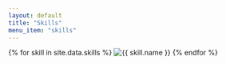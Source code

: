 ```yaml
---
layout: default
title: "Skills"
menu_item: "skills"
---
```

<div class="skills">
  {% for skill in site.data.skills %}
    <img class="skill" src="{{ skill.image_path }}" alt="{{ skill.name }}">
  {% endfor %}
</div>
